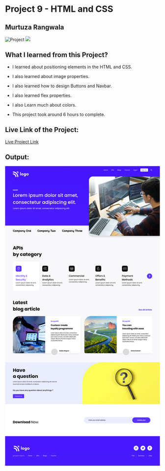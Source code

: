 # Project 9 - HTML and CSS

## Murtuza Rangwala

![Project](https://img.shields.io/badge/Project-9-brightgreen)
![](https://img.shields.io/badge/HTML-CSS-yellowgreen)

## What I learned from this Project?

- I learned about positioning elements in the HTML and CSS.

- I also learned about image properties.

- I also learned how to design Buttons and Navbar.

- I also learned flex properties.

- I also Learn much about colors.

- This project took around 6 hours to complete.

## Live Link of the Project:

[Live Project Link](https://mk-api-site.netlify.app/)

## Output:

![Wireless Headphone](./9.png)
